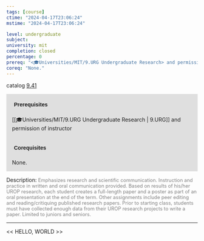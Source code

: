 ```yaml
---
tags: [course]
ctime: "2024-04-17T23:06:24"
mstime: "2024-04-17T23:06:24"

level: undergraduate
subject: 
university: mit
completion: closed
percentage: 0
prereq: "<🎓Universities/MIT/9.URG Undergraduate Research> and permission of instructor"
coreq: "None."
---
```


catalog [9.41](http://student.mit.edu/catalog/m9a.html#9.41)

<span style="display: block; padding: 15px; background-color: rgb(100, 100, 100, 0.2);"><font id="m_prereq3813_0" style="display: block; font-family: Arial, sans-serif; font-weight: bold; padding: 5px">Prerequisites</font><br><span id="prereq3813_0">[[🎓Universities/MIT/9.URG Undergraduate Research | 9.URG]] and permission of instructor</span></span>
<span style="display: block; padding: 15px; background-color: rgb(100, 100, 100, 0.2);"><font id="m_coreq3813_0" style="display: block; font-family: Arial, sans-serif; font-weight: bold; padding: 5px">Corequisites</font><br><span id="coreq3813_0">None.</span></span>

<font style="">Description:</font>
<font style="color: grey; font-size: 0.8rem;">Emphasizes research and scientific communication. Instruction and practice in written and oral communication provided. Based on results of his/her UROP research, each student creates a full-length paper and a poster as part of an oral presentation at the end of the term. Other assignments include peer editing and reading/critiquing published research papers. Prior to starting class, students must have collected enough data from their UROP research projects to write a paper. Limited to juniors and seniors.</font>



---

<< HELLO, WORLD >>
